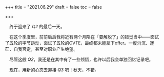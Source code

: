 +++
title = "2021.06.29"
draft = false
toc = false

+++



&emsp;终于迎来了 *Q2* 的最后一天。

&emsp;在这个季度里，前前后后我将近有两个月陷在「要解脱了」的错觉当中——面试了五轮的字节跳动，面试了五轮的CVTE，最终都未能拿下offer。一度消沉、迷茫、自我否定，甚至对职业产生绝望。

&emsp;尽管这般 *Q2*，我还是在其中有了一些领悟，也许以后我会单独回忆记录吧。

&emsp;现在，用新的心态去迎接 *Q3* 吧！秋天，不错。

